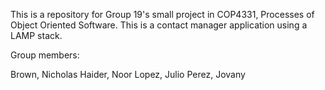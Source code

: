 This is a repository for Group 19's small project in COP4331, Processes of Object Oriented Software. This is a contact manager application using a LAMP stack.

Group members:

Brown, Nicholas
Haider, Noor
Lopez, Julio
Perez, Jovany

